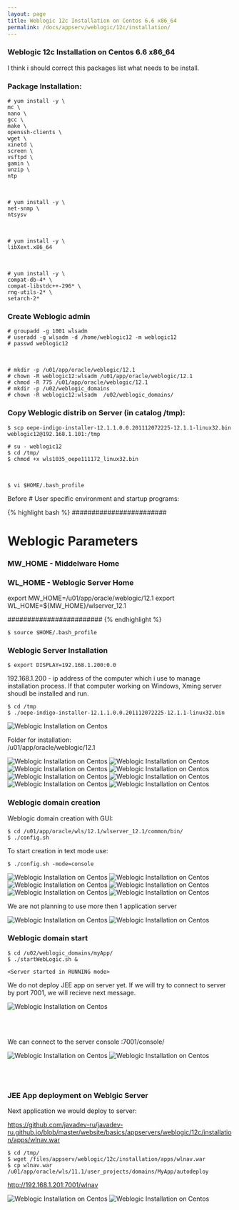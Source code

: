 ```yaml
---
layout: page
title: Weblogic 12c Installation on Centos 6.6 x86_64
permalink: /docs/appserv/weblogic/12c/installation/
---
```


### Weblogic 12c Installation on Centos 6.6 x86_64

I think i should correct this packages list what needs to be install.

### Package Installation:

    # yum install -y \
    mc \
    nano \
    gcc \
    make \
    openssh-clients \
    wget \
    xinetd \
    screen \
    vsftpd \
    gamin \
    unzip \
    ntp

<br/>

    # yum install -y \
    net-snmp \
    ntsysv

<br/>

    # yum install -y \
    libXext.x86_64

<br/>

    # yum install -y \
    compat-db-4* \
    compat-libstdc++-296* \
    rng-utils-2* \
    setarch-2*

### Create Weblogic admin

    # groupadd -g 1001 wlsadm
    # useradd -g wlsadm -d /home/weblogic12 -m weblogic12
    # passwd weblogic12

<br/>

    # mkdir -p /u01/app/oracle/weblogic/12.1
    # chown -R weblogic12:wlsadm /u01/app/oracle/weblogic/12.1
    # chmod -R 775 /u01/app/oracle/weblogic/12.1
    # mkdir -p /u02/weblogic_domains
    # chown -R weblogic12:wlsadm  /u02/weblogic_domains/

### Copy Weblogic distrib on Server (in catalog /tmp):

    $ scp oepe-indigo-installer-12.1.1.0.0.201112072225-12.1.1-linux32.bin weblogic12@192.168.1.101:/tmp

    # su - weblogic12
    $ cd /tmp/
    $ chmod +x wls1035_oepe111172_linux32.bin

<br/>

    $ vi $HOME/.bash_profile

Before # User specific environment and startup programs:

{% highlight bash %}
########################

# Weblogic Parameters

### MW_HOME - Middelware Home

### WL_HOME - Weblogic Server Home

export MW_HOME=/u01/app/oracle/weblogic/12.1
export WL_HOME=\${MW_HOME}/wlserver_12.1

########################
{% endhighlight %}

    $ source $HOME/.bash_profile

### Weblogic Server Installation

    $ export DISPLAY=192.168.1.200:0.0

192.168.1.200 - ip address of the computer which i use to manage installation process. If that computer working on Windows, Xming server shoudl be installed and run.

    $ cd /tmp
    $ ./oepe-indigo-installer-12.1.1.0.0.201112072225-12.1.1-linux32.bin

<img src="/files/appserv/weblogic/12c/installation/image01.png" alt="Weblogic Installation on Centos">

Folder for installation:  
/u01/app/oracle/weblogic/12.1

<img src="/files/appserv/weblogic/12c/installation/image02.png" alt="Weblogic Installation on Centos">

<img src="/files/appserv/weblogic/12c/installation/image03.png" alt="Weblogic Installation on Centos">

<img src="/files/appserv/weblogic/12c/installation/image04.png" alt="Weblogic Installation on Centos">

<img src="/files/appserv/weblogic/12c/installation/image05.png" alt="Weblogic Installation on Centos">

<img src="/files/appserv/weblogic/12c/installation/image06.png" alt="Weblogic Installation on Centos">

<img src="/files/appserv/weblogic/12c/installation/image07.png" alt="Weblogic Installation on Centos">

<img src="/files/appserv/weblogic/12c/installation/image08.png" alt="Weblogic Installation on Centos">

<img src="/files/appserv/weblogic/12c/installation/image09.png" alt="Weblogic Installation on Centos">

### Weblogic domain creation

Weblogic domain creation with GUI:

    $ cd /u01/app/oracle/wls/12.1/wlserver_12.1/common/bin/
    $ ./config.sh

To start creation in text mode use:

    $ ./config.sh -mode=console

<img src="/files/appserv/weblogic/12c/installation/image10.png" alt="Weblogic Installation on Centos">

<img src="/files/appserv/weblogic/12c/installation/image11.png" alt="Weblogic Installation on Centos">

<img src="/files/appserv/weblogic/12c/installation/image12.png" alt="Weblogic Installation on Centos">

<img src="/files/appserv/weblogic/12c/installation/image13.png" alt="Weblogic Installation on Centos">

<img src="/files/appserv/weblogic/12c/installation/image14.png" alt="Weblogic Installation on Centos">

<img src="/files/appserv/weblogic/12c/installation/image15.png" alt="Weblogic Installation on Centos">

We are not planning to use more then 1 application server

<img src="/files/appserv/weblogic/12c/installation/image16.png" alt="Weblogic Installation on Centos">

<img src="/files/appserv/weblogic/12c/installation/image17.png" alt="Weblogic Installation on Centos">

### Weblogic domain start

    $ cd /u02/weblogic_domains/myApp/
    $ ./startWebLogic.sh &

    <Server started in RUNNING mode>

We do not deploy JEE app on server yet.
If we will try to connect to server by port 7001, we will recieve next message.

<img src="/files/appserv/weblogic/12c/installation/image18.png" alt="Weblogic Installation on Centos" />

<br/><br/>

We can connect to the server console <host>:7001/console/

<img src="/files/appserv/weblogic/12c/installation/image19.png" alt="Weblogic Installation on Centos">

<img src="/files/appserv/weblogic/12c/installation/image20.png" alt="Weblogic Installation on Centos">

<br/><br/>

### JEE App deployment on Weblgic Server

Next application we would deploy to server:

https://github.com/javadev-ru/javadev-ru.github.io/blob/master/website/basics/appservers/weblogic/12c/installation/apps/wlnav.war

    $ cd /tmp/
    $ wget /files/appserv/weblogic/12c/installation/apps/wlnav.war
    $ cp wlnav.war /u01/app/oracle/wls/11.1/user_projects/domains/MyApp/autodeploy

http://192.168.1.201:7001/wlnav

<img src="/files/appserv/weblogic/12c/installation/image21.png" alt="Weblogic Installation on Centos">

<img src="/files/appserv/weblogic/12c/installation/image22.png" alt="Weblogic Installation on Centos">
